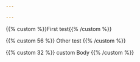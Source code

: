 ```yaml
---

---
```

{{% custom %}}First test{{% /custom %}}

{{% custom 56 %}} Other test {{% /custom %}}

{{% custom  32 %}} custom Body {{% /custom %}}